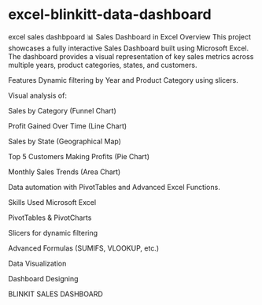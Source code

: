 # excel-blinkitt-data-dashboard
excel sales dashbpoard
📊 Sales Dashboard in Excel
Overview
This project showcases a fully interactive Sales Dashboard built using Microsoft Excel. The dashboard provides a visual representation of key sales metrics across multiple years, product categories, states, and customers.

Features
Dynamic filtering by Year and Product Category using slicers.

Visual analysis of:

Sales by Category (Funnel Chart)

Profit Gained Over Time (Line Chart)

Sales by State (Geographical Map)

Top 5 Customers Making Profits (Pie Chart)

Monthly Sales Trends (Area Chart)

Data automation with PivotTables and Advanced Excel Functions.

Skills Used
Microsoft Excel

PivotTables & PivotCharts

Slicers for dynamic filtering

Advanced Formulas (SUMIFS, VLOOKUP, etc.)

Data Visualization

Dashboard Designing

BLINKIT SALES DASHBOARD


